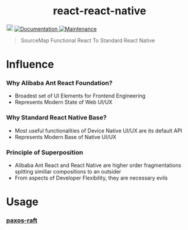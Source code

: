 <h1 align="center">react-react-native </h1>
<p>
  <a href="https://www.npmjs.com/package/react-react-native"><img src="https://badge.fury.io/js/react-react-native.svg" alt="npm version" height="18"></a>
  <a href="https://github.com/paxos-raft/paxos-raft/tree/master/packages/react-react-native#readme" target="_blank">
    <img alt="Documentation" src="https://img.shields.io/badge/documentation-yes-brightgreen.svg" />
  </a>
  <a href="https://github.com/paxos-raft/paxos-raft/graphs/commit-activity" target="_blank">
    <img alt="Maintenance" src="https://img.shields.io/badge/Maintained%3F-yes-green.svg" />
  </a>
</p>

> SourceMap Functional React To Standard React Native

# Influence

### Why Alibaba Ant React Foundation? 
* Broadest set of UI Elements for Frontend Engineering
* Represents Modern State of Web UI/UX 

### Why Standard React Native Base?
* Most useful functionalities of Device Native UI/UX are its default API
* Represents Modern Base of Native UI/UX 

### Principle of Superposition
* Alibaba Ant React and React Native are higher order fragmentations spitting similiar compositions to an outsider
* From aspects of Developer Flexibility, they are necessary evils

# Usage
### [paxos-raft](https://github.com/paxos-raft/paxos-raft#readme)

